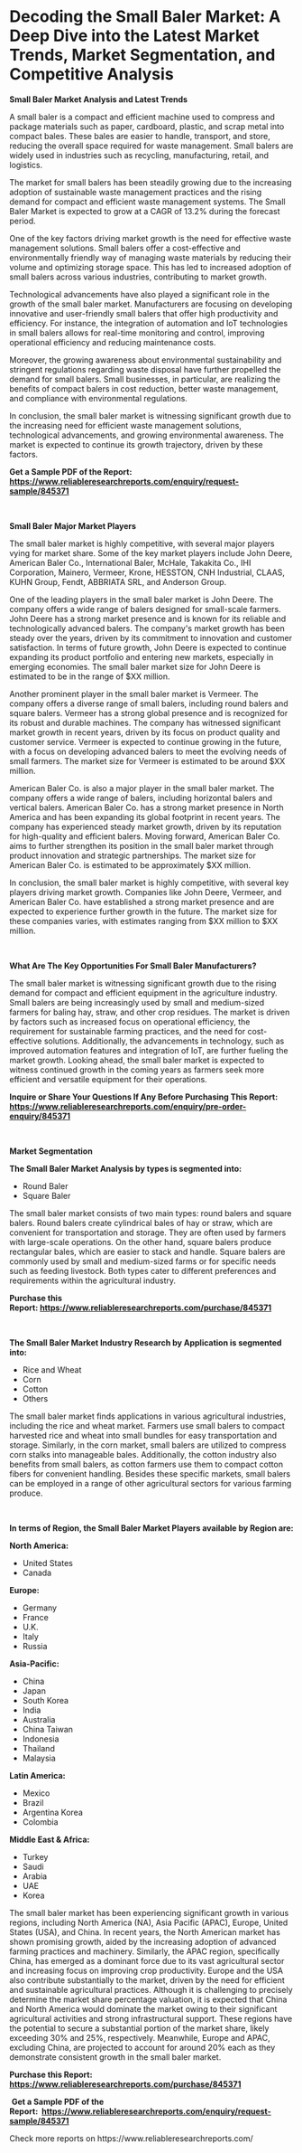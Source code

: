 <p><h1>Decoding the Small Baler Market: A Deep Dive into the Latest Market Trends, Market Segmentation, and Competitive Analysis</h1></p><p><strong>Small Baler Market Analysis and Latest Trends</strong></p>
<p><p>A small baler is a compact and efficient machine used to compress and package materials such as paper, cardboard, plastic, and scrap metal into compact bales. These bales are easier to handle, transport, and store, reducing the overall space required for waste management. Small balers are widely used in industries such as recycling, manufacturing, retail, and logistics.</p><p>The market for small balers has been steadily growing due to the increasing adoption of sustainable waste management practices and the rising demand for compact and efficient waste management systems. The Small Baler Market is expected to grow at a CAGR of 13.2% during the forecast period. </p><p>One of the key factors driving market growth is the need for effective waste management solutions. Small balers offer a cost-effective and environmentally friendly way of managing waste materials by reducing their volume and optimizing storage space. This has led to increased adoption of small balers across various industries, contributing to market growth.</p><p>Technological advancements have also played a significant role in the growth of the small baler market. Manufacturers are focusing on developing innovative and user-friendly small balers that offer high productivity and efficiency. For instance, the integration of automation and IoT technologies in small balers allows for real-time monitoring and control, improving operational efficiency and reducing maintenance costs.</p><p>Moreover, the growing awareness about environmental sustainability and stringent regulations regarding waste disposal have further propelled the demand for small balers. Small businesses, in particular, are realizing the benefits of compact balers in cost reduction, better waste management, and compliance with environmental regulations.</p><p>In conclusion, the small baler market is witnessing significant growth due to the increasing need for efficient waste management solutions, technological advancements, and growing environmental awareness. The market is expected to continue its growth trajectory, driven by these factors.</p></p>
<p><strong>Get a Sample PDF of the Report:&nbsp; <a href="https://www.reliableresearchreports.com/enquiry/request-sample/845371">https://www.reliableresearchreports.com/enquiry/request-sample/845371</a></strong></p>
<p>&nbsp;</p>
<p><strong>Small Baler Major Market Players</strong></p>
<p><p>The small baler market is highly competitive, with several major players vying for market share. Some of the key market players include John Deere, American Baler Co., International Baler, McHale, Takakita Co., IHI Corporation, Mainero, Vermeer, Krone, HESSTON, CNH Industrial, CLAAS, KUHN Group, Fendt, ABBRIATA SRL, and Anderson Group.</p><p>One of the leading players in the small baler market is John Deere. The company offers a wide range of balers designed for small-scale farmers. John Deere has a strong market presence and is known for its reliable and technologically advanced balers. The company's market growth has been steady over the years, driven by its commitment to innovation and customer satisfaction. In terms of future growth, John Deere is expected to continue expanding its product portfolio and entering new markets, especially in emerging economies. The small baler market size for John Deere is estimated to be in the range of $XX million.</p><p>Another prominent player in the small baler market is Vermeer. The company offers a diverse range of small balers, including round balers and square balers. Vermeer has a strong global presence and is recognized for its robust and durable machines. The company has witnessed significant market growth in recent years, driven by its focus on product quality and customer service. Vermeer is expected to continue growing in the future, with a focus on developing advanced balers to meet the evolving needs of small farmers. The market size for Vermeer is estimated to be around $XX million.</p><p>American Baler Co. is also a major player in the small baler market. The company offers a wide range of balers, including horizontal balers and vertical balers. American Baler Co. has a strong market presence in North America and has been expanding its global footprint in recent years. The company has experienced steady market growth, driven by its reputation for high-quality and efficient balers. Moving forward, American Baler Co. aims to further strengthen its position in the small baler market through product innovation and strategic partnerships. The market size for American Baler Co. is estimated to be approximately $XX million.</p><p>In conclusion, the small baler market is highly competitive, with several key players driving market growth. Companies like John Deere, Vermeer, and American Baler Co. have established a strong market presence and are expected to experience further growth in the future. The market size for these companies varies, with estimates ranging from $XX million to $XX million.</p></p>
<p>&nbsp;</p>
<p><strong>What Are The Key Opportunities For Small Baler Manufacturers?</strong></p>
<p><p>The small baler market is witnessing significant growth due to the rising demand for compact and efficient equipment in the agriculture industry. Small balers are being increasingly used by small and medium-sized farmers for baling hay, straw, and other crop residues. The market is driven by factors such as increased focus on operational efficiency, the requirement for sustainable farming practices, and the need for cost-effective solutions. Additionally, the advancements in technology, such as improved automation features and integration of IoT, are further fueling the market growth. Looking ahead, the small baler market is expected to witness continued growth in the coming years as farmers seek more efficient and versatile equipment for their operations.</p></p>
<p><strong>Inquire or Share Your Questions If Any Before Purchasing This Report: <a href="https://www.reliableresearchreports.com/enquiry/pre-order-enquiry/845371">https://www.reliableresearchreports.com/enquiry/pre-order-enquiry/845371</a></strong></p>
<p>&nbsp;</p>
<p><strong>Market Segmentation</strong></p>
<p><strong>The Small Baler Market Analysis by types is segmented into:</strong></p>
<p><ul><li>Round Baler</li><li>Square Baler</li></ul></p>
<p><p>The small baler market consists of two main types: round balers and square balers. Round balers create cylindrical bales of hay or straw, which are convenient for transportation and storage. They are often used by farmers with large-scale operations. On the other hand, square balers produce rectangular bales, which are easier to stack and handle. Square balers are commonly used by small and medium-sized farms or for specific needs such as feeding livestock. Both types cater to different preferences and requirements within the agricultural industry.</p></p>
<p><strong>Purchase this Report:&nbsp;<a href="https://www.reliableresearchreports.com/purchase/845371">https://www.reliableresearchreports.com/purchase/845371</a></strong></p>
<p>&nbsp;</p>
<p><strong>The Small Baler Market Industry Research by Application is segmented into:</strong></p>
<p><ul><li>Rice and Wheat</li><li>Corn</li><li>Cotton</li><li>Others</li></ul></p>
<p><p>The small baler market finds applications in various agricultural industries, including the rice and wheat market. Farmers use small balers to compact harvested rice and wheat into small bundles for easy transportation and storage. Similarly, in the corn market, small balers are utilized to compress corn stalks into manageable bales. Additionally, the cotton industry also benefits from small balers, as cotton farmers use them to compact cotton fibers for convenient handling. Besides these specific markets, small balers can be employed in a range of other agricultural sectors for various farming produce.</p></p>
<p>&nbsp;</p>
<p><strong>In terms of Region, the Small Baler Market Players available by Region are:</strong></p>
<p>
    <p> <strong> North America: </strong>
        <ul>
            <li>United States</li>
            <li>Canada</li>
        </ul>
        </p> 
    <p> <strong> Europe: </strong>
        <ul>
            <li>Germany</li>
            <li>France</li>
            <li>U.K.</li>
            <li>Italy</li>
            <li>Russia</li>
        </ul>
        </p> 
    <p> <strong> Asia-Pacific: </strong>
        <ul>
            <li>China</li>
            <li>Japan</li>
            <li>South Korea</li>
            <li>India</li>
            <li>Australia</li>
            <li>China Taiwan</li>
            <li>Indonesia</li>
            <li>Thailand</li>
            <li>Malaysia</li>
        </ul>
        </p> 
    <p> <strong> Latin America: </strong>
        <ul>
            <li>Mexico</li>
            <li>Brazil</li>
            <li>Argentina Korea</li>
            <li>Colombia</li>
        </ul>
        </p> 
    <p> <strong> Middle East & Africa: </strong>
        <ul>
            <li>Turkey</li>
            <li>Saudi</li>
            <li>Arabia</li>
            <li>UAE</li>
            <li>Korea</li>
        </ul>
    </p>
    </p>
<p><p>The small baler market has been experiencing significant growth in various regions, including North America (NA), Asia Pacific (APAC), Europe, United States (USA), and China. In recent years, the North American market has shown promising growth, aided by the increasing adoption of advanced farming practices and machinery. Similarly, the APAC region, specifically China, has emerged as a dominant force due to its vast agricultural sector and increasing focus on improving crop productivity. Europe and the USA also contribute substantially to the market, driven by the need for efficient and sustainable agricultural practices. Although it is challenging to precisely determine the market share percentage valuation, it is expected that China and North America would dominate the market owing to their significant agricultural activities and strong infrastructural support. These regions have the potential to secure a substantial portion of the market share, likely exceeding 30% and 25%, respectively. Meanwhile, Europe and APAC, excluding China, are projected to account for around 20% each as they demonstrate consistent growth in the small baler market.</p></p>
<p><strong>Purchase this Report: <a href="https://www.reliableresearchreports.com/purchase/845371">https://www.reliableresearchreports.com/purchase/845371</a></strong></p>
<p>&nbsp;<strong>Get a Sample PDF of the Report:&nbsp;&nbsp;<a href="https://www.reliableresearchreports.com/enquiry/request-sample/845371">https://www.reliableresearchreports.com/enquiry/request-sample/845371</a></strong></p>
<p><strong></strong></p>
<p>Check more reports on https://www.reliableresearchreports.com/</p>